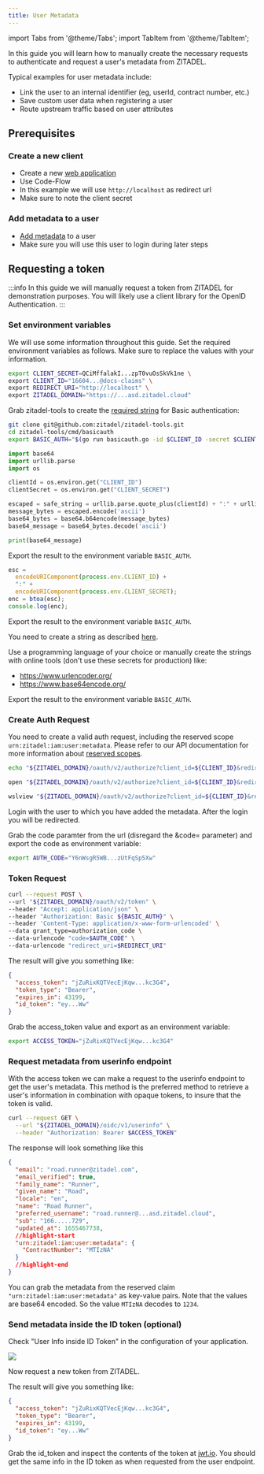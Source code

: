 ```yaml
---
title: User Metadata
---
```


import Tabs from '@theme/Tabs'; import TabItem from '@theme/TabItem';

In this guide you will learn how to manually create the necessary requests to
authenticate and request a user's metadata from ZITADEL.

Typical examples for user metadata include:

- Link the user to an internal identifier (eg, userId, contract number, etc.)
- Save custom user data when registering a user
- Route upstream traffic based on user attributes

## Prerequisites

### Create a new client

- Create a new [web application](../console/applications#web)
- Use Code-Flow
- In this example we will use `http://localhost` as redirect url
- Make sure to note the client secret

### Add metadata to a user

- [Add metadata](../../../manuals/user-profile#metadata) to a user
- Make sure you will use this user to login during later steps

## Requesting a token

:::info In this guide we will manually request a token from ZITADEL for
demonstration purposes. You will likely use a client library for the OpenID
Authentication. :::

### Set environment variables

We will use some information throughout this guide. Set the required environment
variables as follows. Make sure to replace the values with your information.

```bash
export CLIENT_SECRET=QCiMffalakI...zpT0vuOsSkVk1ne \
export CLIENT_ID="16604...@docs-claims" \
export REDIRECT_URI="http://localhost" \
export ZITADEL_DOMAIN="https://...asd.zitadel.cloud"
```

<Tabs>
<TabItem value="go" label="Go" default>

Grab zitadel-tools to create the
[required string](../../../apis/openidoauth/authn-methods#client-secret-basic)
for Basic authentication:

```bash
git clone git@github.com:zitadel/zitadel-tools.git
cd zitadel-tools/cmd/basicauth
export BASIC_AUTH="$(go run basicauth.go -id $CLIENT_ID -secret $CLIENT_SECRET)"
```

</TabItem>

<TabItem value="python" label="Python">

```python
import base64
import urllib.parse
import os

clientId = os.environ.get("CLIENT_ID")
clientSecret = os.environ.get("CLIENT_SECRET")

escaped = safe_string = urllib.parse.quote_plus(clientId) + ":" + urllib.parse.quote_plus(clientSecret)
message_bytes = escaped.encode('ascii')
base64_bytes = base64.b64encode(message_bytes)
base64_message = base64_bytes.decode('ascii')

print(base64_message)
```

Export the result to the environment variable `BASIC_AUTH`.

</TabItem>

<TabItem value="js" label="Javascript" default>

```javascript
esc =
  encodeURIComponent(process.env.CLIENT_ID) +
  ":" +
  encodeURIComponent(process.env.CLIENT_SECRET);
enc = btoa(esc);
console.log(enc);
```

Export the result to the environment variable `BASIC_AUTH`.

</TabItem>

<TabItem value="manually" label="Manually">

You need to create a string as described
[here](../../../apis/openidoauth/authn-methods#client-secret-basic).

Use a programming language of your choice or manually create the strings with
online tools (don't use these secrets for production) like:

- https://www.urlencoder.org/
- https://www.base64encode.org/

Export the result to the environment variable `BASIC_AUTH`.

</TabItem>
</Tabs>

### Create Auth Request

You need to create a valid auth request, including the reserved scope
`urn:zitadel:iam:user:metadata`. Please refer to our API documentation for more
information about
[reserved scopes](../../../apis/openidoauth/scopes#reserved-scopes).

<Tabs>

<TabItem value="default" label="Default" default>

```bash
echo "${ZITADEL_DOMAIN}/oauth/v2/authorize?client_id=${CLIENT_ID}&redirect_uri=${REDIRECT_URI}&response_type=code&scope=openid email profile urn:zitadel:iam:user:metadata"
```

</TabItem>

<TabItem value="macos" label="MacOS">

```zsh
open "${ZITADEL_DOMAIN}/oauth/v2/authorize?client_id=${CLIENT_ID}&redirect_uri=${REDIRECT_URI}&response_type=code&scope=openid email profile urn:zitadel:iam:user:metadata"
```

</TabItem>

<TabItem value="WSL" label="WSL">

```bash
wslview "${ZITADEL_DOMAIN}/oauth/v2/authorize?client_id=${CLIENT_ID}&redirect_uri=${REDIRECT_URI}&response_type=code&scope=openid email profile urn:zitadel:iam:user:metadata"
```

</TabItem>

</Tabs>

Login with the user to which you have added the metadata. After the login you
will be redirected.

Grab the code paramter from the url (disregard the &code= parameter) and export
the code as environment variable:

```bash
export AUTH_CODE="Y6nWsgR5WB...zUtFqSp5Xw"
```

### Token Request

```bash
curl --request POST \
--url "${ZITADEL_DOMAIN}/oauth/v2/token" \
--header "Accept: application/json" \
--header "Authorization: Basic ${BASIC_AUTH}" \
--header 'Content-Type: application/x-www-form-urlencoded' \
--data grant_type=authorization_code \
--data-urlencode "code=$AUTH_CODE" \
--data-urlencode "redirect_uri=$REDIRECT_URI"
```

The result will give you something like:

```json
{
  "access_token": "jZuRixKQTVecEjKqw...kc3G4",
  "token_type": "Bearer",
  "expires_in": 43199,
  "id_token": "ey...Ww"
}
```

Grab the access_token value and export as an environment variable:

```bash
export ACCESS_TOKEN="jZuRixKQTVecEjKqw...kc3G4"
```

### Request metadata from userinfo endpoint

With the access token we can make a request to the userinfo endpoint to get the
user's metadata. This method is the preferred method to retrieve a user's
information in combination with opaque tokens, to insure that the token is
valid.

```bash
curl --request GET \
  --url "${ZITADEL_DOMAIN}/oidc/v1/userinfo" \
  --header "Authorization: Bearer $ACCESS_TOKEN"
```

The response will look something like this

```json
{
  "email": "road.runner@zitadel.com",
  "email_verified": true,
  "family_name": "Runner",
  "given_name": "Road",
  "locale": "en",
  "name": "Road Runner",
  "preferred_username": "road.runner@...asd.zitadel.cloud",
  "sub": "166.....729",
  "updated_at": 1655467738,
  //highlight-start
  "urn:zitadel:iam:user:metadata": {
    "ContractNumber": "MTIzNA"
  }
  //highlight-end
}
```

You can grab the metadata from the reserved claim
`"urn:zitadel:iam:user:metadata"` as key-value pairs. Note that the values are
base64 encoded. So the value `MTIzNA` decodes to `1234`.

### Send metadata inside the ID token (optional)

Check "User Info inside ID Token" in the configuration of your application.

![](/img/console_projects_application_token_settings.png)

Now request a new token from ZITADEL.

The result will give you something like:

```json
{
  "access_token": "jZuRixKQTVecEjKqw...kc3G4",
  "token_type": "Bearer",
  "expires_in": 43199,
  "id_token": "ey...Ww"
}
```

Grab the id_token and inspect the contents of the token at
[jwt.io](https://jwt.io/). You should get the same info in the ID token as when
requested from the user endpoint.
